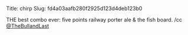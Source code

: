 Title: chirp
Slug: fd4a03aafb280f2925d123d4deb123b0

THE best combo ever: five points railway porter ale &amp; the fish board. /cc <a href="http://twitter.com/TheBullandLast">@TheBullandLast</a>
